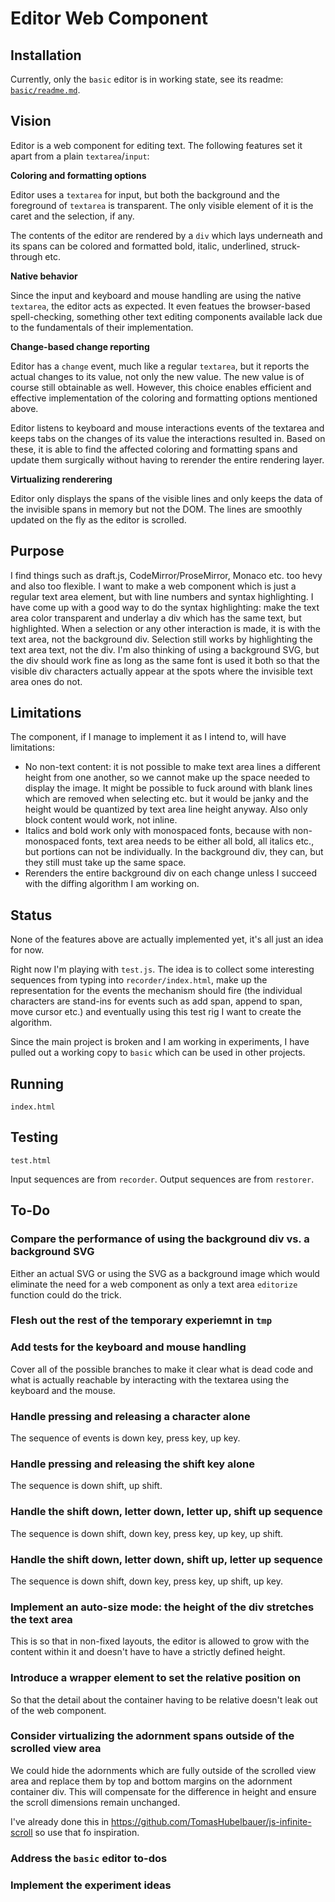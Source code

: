 # Editor Web Component

## Installation

Currently, only the `basic` editor is in working state, see its readme:
[`basic/readme.md`](basic/readme.md).

## Vision

Editor is a web component for editing text. The following features set it apart
from a plain `textarea`/`input`:

**Coloring and formatting options**

Editor uses a `textarea` for input, but both the background and the foreground
of `textarea` is transparent. The only visible element of it is the caret and
the selection, if any.

The contents of the editor are rendered by a `div` which lays underneath and its
spans can be colored and formatted bold, italic, underlined, struck-through etc.

**Native behavior**

Since the input and keyboard and mouse handling are using the native `textarea`,
the editor acts as expected. It even featues the browser-based spell-checking,
something other text editing components available lack due to the fundamentals
of their implementation.

**Change-based change reporting**

Editor has a `change` event, much like a regular `textarea`, but it reports the
actual changes to its value, not only the new value. The new value is of course
still obtainable as well. However, this choice enables efficient and effective
implementation of the coloring and formatting options mentioned above.

Editor listens to keyboard and mouse interactions events of the textarea and
keeps tabs on the changes of its value the interactions resulted in. Based on
these, it is able to find the affected coloring and formatting spans and update
them surgically without having to rerender the entire rendering layer.

**Virtualizing renderering**

Editor only displays the spans of the visible lines and only keeps the data of
the invisible spans in memory but not the DOM. The lines are smoothly updated on
the fly as the editor is scrolled.

## Purpose

I find things such as draft.js, CodeMirror/ProseMirror, Monaco etc. too hevy and
also too flexible. I want to make a web component which is just a regular text
area element, but with line numbers and syntax highlighting. I have come up with
a good way to do the syntax highlighting: make the text area color transparent
and underlay a div which has the same text, but highlighted. When a selection or
any other interaction is made, it is with the text area, not the background div.
Selection still works by highlighting the text area text, not the div. I'm also
thinking of using a background SVG, but the div should work fine as long as the
same font is used it both so that the visible div characters actually appear at
the spots where the invisible text area ones do not.

## Limitations

The component, if I manage to implement it as I intend to, will have limitations:

- No non-text content: it is not possible to make text area lines a different
  height from one another, so we cannot make up the space needed to display the
  image. It might be possible to fuck around with blank lines which are removed
  when selecting etc. but it would be janky and the height would be quantized by
  text area line height anyway. Also only block content would work, not inline.
- Italics and bold work only with monospaced fonts, because with non-monospaced
  fonts, text area needs to be either all bold, all italics etc., but portions
  can not be individually. In the background div, they can, but they still must
  take up the same space.
- Rerenders the entire background div on each change unless I succeed with the
  diffing algorithm I am working on.

## Status

None of the features above are actually implemented yet, it's all just an idea
for now.

Right now I'm playing with `test.js`. The idea is to collect some interesting
sequences from typing into `recorder/index.html`, make up the representation for
the events the mechanism should fire (the individual characters are stand-ins
for events such as add span, append to span, move cursor etc.) and eventually
using this test rig I want to create the algorithm.

Since the main project is broken and I am working in experiments, I have pulled
out a working copy to `basic` which can be used in other projects.

## Running

`index.html`

## Testing

`test.html`

Input sequences are from `recorder`.
Output sequences are from `restorer`.

## To-Do

### Compare the performance of using the background div vs. a background SVG

Either an actual SVG or using the SVG as a background image which would
eliminate the need for a web component as only a text area `editorize` function
could do the trick.

### Flesh out the rest of the temporary experiemnt in `tmp`

### Add tests for the keyboard and mouse handling

Cover all of the possible branches to make it clear what is dead code and what
is actually reachable by interacting with the textarea using the keyboard and
the mouse.

### Handle pressing and releasing a character alone

The sequence of events is down key, press key, up key.

### Handle pressing and releasing the shift key alone

The sequence is down shift, up shift.

### Handle the shift down, letter down, letter up, shift up sequence

The sequence is down shift, down key, press key, up key, up shift.

### Handle the shift down, letter down, shift up, letter up sequence

The sequence is down shift, down key, press key, up shift, up key.

### Implement an auto-size mode: the height of the div stretches the text area

This is so that in non-fixed layouts, the editor is allowed to grow with the
content within it and doesn't have to have a strictly defined height.

### Introduce a wrapper element to set the relative position on

So that the detail about the container having to be relative doesn't leak out of
the web component.

### Consider virtualizing the adornment spans outside of the scrolled view area

We could hide the adornments which are fully outside of the scrolled view area
and replace them by top and bottom margins on the adornment container div. This
will compensate for the difference in height and ensure the scroll dimensions
remain unchanged.

I've already done this in https://github.com/TomasHubelbauer/js-infinite-scroll
so use that fo inspiration.

### Address the `basic` editor to-dos

### Implement the experiment ideas
